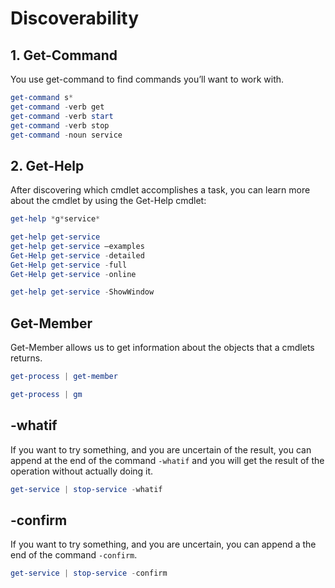 # Discoverability

## 1. Get-Command

You use get-command to find commands you’ll want to work with.

```PowerShell
get-command s*
get-command -verb get
get-command -verb start
get-command -verb stop
get-command -noun service
```

## 2. Get-Help

After discovering which cmdlet accomplishes a task, you can learn more about the cmdlet by using the Get-Help cmdlet:

```PowerShell
get-help *g*service*

get-help get-service
get-help get-service –examples
Get-Help get-service -detailed
Get-Help get-service -full
Get-Help get-service -online

get-help get-service -ShowWindow
```

## Get-Member

Get-Member allows us to get information about the objects that a cmdlets returns.

```PowerShell
get-process | get-member

get-process | gm
```

## -whatif

If you want to try something, and you are uncertain of the result, you can append at the end of the command `-whatif` and you will get the result of the operation without actually doing it.

```powershell
get-service | stop-service -whatif
```

## -confirm

If you want to try something, and you are uncertain, you can append a the end of the command `-confirm`.

```powershell
get-service | stop-service -confirm
```